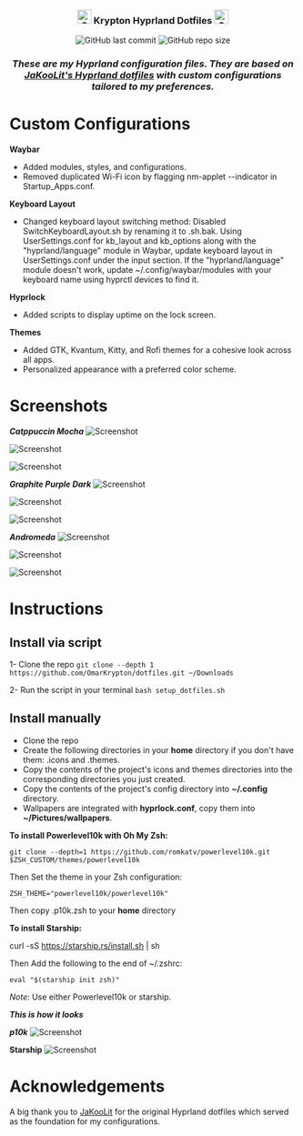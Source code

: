 <h3 align="center">
	<img src="https://raw.githubusercontent.com/Tarikul-Islam-Anik/Telegram-Animated-Emojis/main/Activity/Sparkles.webp" alt="Sparkles" width="25" height="25" />
	Krypton Hyprland Dotfiles
	<img src="https://raw.githubusercontent.com/Tarikul-Islam-Anik/Telegram-Animated-Emojis/main/Activity/Sparkles.webp" alt="Sparkles" width="25" height="25" />
</h3>

 


<div align="center">
  <img src="https://img.shields.io/github/last-commit/OmarKrypton/dotfiles?style=for-the-badge&color=b4befe" alt="GitHub last commit">
  <img src="https://img.shields.io/github/repo-size/OmarKrypton/dotfiles?style=for-the-badge&color=cba6f7" alt="GitHub repo size">
</div>


<div align="center">

 ### *These are my Hyprland configuration files. They are based on [JaKooLit's Hyprland dotfiles](https://github.com/JaKooLit/Hyprland-Dots) with custom configurations tailored to my preferences.*
</div>

# 
# Custom Configurations

**Waybar**

 - Added modules, styles, and configurations.
 - Removed duplicated Wi-Fi icon by flagging nm-applet --indicator in Startup_Apps.conf.

**Keyboard Layout**

 - Changed keyboard layout switching method: Disabled SwitchKeyboardLayout.sh by renaming it to .sh.bak. Using UserSettings.conf for kb_layout and kb_options along with the "hyprland/language" module in Waybar, update keyboard layout in UserSettings.conf under the input section. If the "hyprland/language" module doesn't work, update ~/.config/waybar/modules with your keyboard name using hyprctl devices to find it.

**Hyprlock**

 - Added scripts to display uptime on the lock screen.

**Themes**

 - Added GTK, Kvantum, Kitty, and Rofi themes for a cohesive look across all apps.
 - Personalized appearance with a preferred color scheme.


# Screenshots

***Catppuccin Mocha***
![Screenshot](Screenshots/Screenshot10.png)

![Screenshot](Screenshots/Screenshot11.png)

![Screenshot](Screenshots/Screenshot12.png)

***Graphite Purple Dark***
![Screenshot](Screenshots/Screenshot4.png)

![Screenshot](Screenshots/Screenshot5.png)

![Screenshot](Screenshots/Screenshot6.png)

***Andromeda***
![Screenshot](Screenshots/Screenshot7.png)

![Screenshot](Screenshots/Screenshot8.png)

![Screenshot](Screenshots/Screenshot9.png)


# Instructions

## Install via script
1- Clone the repo
 ```git clone --depth 1 https://github.com/OmarKrypton/dotfiles.git ~/Downloads```


2- Run the script in your terminal ```bash setup_dotfiles.sh```

## Install manually
  - Clone the repo
  - Create the following directories in your **home** directory if you don't have them: .icons and .themes.
  - Copy the contents of the project's icons and themes directories into the corresponding directories you just created.
  - Copy the contents of the project's config directory into **~/.config** directory.
  - Wallpapers are integrated with **hyprlock.conf**, copy them into **~/Pictures/wallpapers**.
  
 
  
  **To install Powerlevel10k with Oh My Zsh:**
  
    git clone --depth=1 https://github.com/romkatv/powerlevel10k.git $ZSH_CUSTOM/themes/powerlevel10k
  
  Then Set the theme in your Zsh configuration:

    ZSH_THEME="powerlevel10k/powerlevel10k"

  Then copy .p10k.zsh to your **home** directory

  
 
  **To install Starship:**
   
   curl -sS https://starship.rs/install.sh | sh
   
  Then Add the following to the end of ~/.zshrc:

    eval "$(starship init zsh)"
    
  
  *Note:* Use either Powerlevel10k or starship.


***This is how it looks***

***p10k***
![Screenshot](Screenshots/Screenshot13.png) 

**Starship**
![Screenshot](Screenshots/Screenshot14.png)


# Acknowledgements

A big thank you to [JaKooLit](https://github.com/JaKooLit) for the original Hyprland dotfiles which served as the foundation for my configurations.
